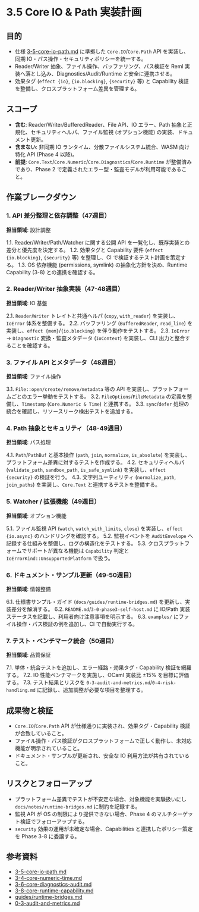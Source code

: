 # 3.5 Core IO & Path 実装計画

## 目的
- 仕様 [3-5-core-io-path.md](../../spec/3-5-core-io-path.md) に準拠した `Core.IO`/`Core.Path` API を実装し、同期 IO・パス操作・セキュリティポリシーを統一する。
- Reader/Writer 抽象、ファイル操作、バッファリング、パス検証を Reml 実装へ落とし込み、Diagnostics/Audit/Runtime と安全に連携させる。
- 効果タグ (`effect {io}`, `{io.blocking}`, `{security}` 等) と Capability 検証を整備し、クロスプラットフォーム差異を管理する。

## スコープ
- **含む**: Reader/Writer/BufferedReader、File API、IO エラー、Path 抽象と正規化、セキュリティヘルパ、ファイル監視 (オプション機能) の実装、ドキュメント更新。
- **含まない**: 非同期 IO ランタイム、分散ファイルシステム統合、WASM 向け特化 API (Phase 4 以降)。
- **前提**: `Core.Text`/`Core.Numeric`/`Core.Diagnostics`/`Core.Runtime` が整備済みであり、Phase 2 で定義されたエラー型・監査モデルが利用可能であること。

## 作業ブレークダウン

### 1. API 差分整理と依存調整（47週目）
**担当領域**: 設計調整

1.1. Reader/Writer/Path/Watcher に関する公開 API を一覧化し、既存実装との差分と優先度を決定する。
1.2. 効果タグと Capability 要件 (`effect {io.blocking}`, `{security}` 等) を整理し、CI で検証するテスト計画を策定する。
1.3. OS 依存機能 (permissions, symlink) の抽象化方針を決め、Runtime Capability (3-8) との連携を確認する。

### 2. Reader/Writer 抽象実装（47-48週目）
**担当領域**: IO 基盤

2.1. `Reader`/`Writer` トレイトと共通ヘルパ (`copy`, `with_reader`) を実装し、`IoError` 体系を整備する。
2.2. バッファリング (`BufferedReader`, `read_line`) を実装し、`effect {mem}`/`{io.blocking}` を伴う動作をテストする。
2.3. `IoError` → `Diagnostic` 変換・監査メタデータ (`IoContext`) を実装し、CLI 出力と整合することを確認する。

### 3. ファイル API とメタデータ（48週目）
**担当領域**: ファイル操作

3.1. `File::open/create/remove/metadata` 等の API を実装し、プラットフォームごとのエラー挙動をテストする。
3.2. `FileOptions`/`FileMetadata` の定義を整備し、`Timestamp` (`Core.Numeric & Time`) と連携する。
3.3. `sync`/`defer` 処理の統合を確認し、リソースリーク検出テストを追加する。

### 4. Path 抽象とセキュリティ（48-49週目）
**担当領域**: パス処理

4.1. `Path`/`PathBuf` と基本操作 (`path`, `join`, `normalize`, `is_absolute`) を実装し、プラットフォーム差異に対するテストを作成する。
4.2. セキュリティヘルパ (`validate_path`, `sandbox_path`, `is_safe_symlink`) を実装し、`effect {security}` の検証を行う。
4.3. 文字列ユーティリティ (`normalize_path`, `join_paths`) を実装し、`Core.Text` と連携するテストを整備する。

### 5. Watcher / 拡張機能（49週目）
**担当領域**: オプション機能

5.1. ファイル監視 API (`watch`, `watch_with_limits`, `close`) を実装し、`effect {io.async}` のハンドリングを確認する。
5.2. 監視イベントを `AuditEnvelope` へ記録する仕組みを整備し、ログの構造化をテストする。
5.3. クロスプラットフォームでサポートが異なる機能は `Capability` 判定と `IoErrorKind::UnsupportedPlatform` で扱う。

### 6. ドキュメント・サンプル更新（49-50週目）
**担当領域**: 情報整備

6.1. 仕様書サンプル・ガイド (`docs/guides/runtime-bridges.md`) を更新し、実装差分を解消する。
6.2. `README.md`/`3-0-phase3-self-host.md` に IO/Path 実装ステータスを記載し、利用者向け注意事項を明示する。
6.3. `examples/` にファイル操作・パス検証の例を追加し、CI で自動実行する。

### 7. テスト・ベンチマーク統合（50週目）
**担当領域**: 品質保証

7.1. 単体・統合テストを追加し、エラー経路・効果タグ・Capability 検証を網羅する。
7.2. IO 性能ベンチマークを実施し、OCaml 実装比 ±15% を目標に評価する。
7.3. テスト結果とリスクを `0-3-audit-and-metrics.md`/`0-4-risk-handling.md` に記録し、追加調整が必要な項目を整理する。

## 成果物と検証
- `Core.IO`/`Core.Path` API が仕様通りに実装され、効果タグ・Capability 検証が合致していること。
- ファイル操作・パス検証がクロスプラットフォームで正しく動作し、未対応機能が明示されていること。
- ドキュメント・サンプルが更新され、安全な IO 利用方法が共有されていること。

## リスクとフォローアップ
- プラットフォーム差異でテストが不安定な場合、対象機能を実験扱いにし `docs/notes/runtime-bridges.md` に制約を記録する。
- 監視 API が OS の制限により提供できない場合、Phase 4 のマルチターゲット検証でフォローアップする。
- `security` 効果の運用が未確定な場合、Capabilities と連携したポリシー策定を Phase 3-8 に委譲する。

## 参考資料
- [3-5-core-io-path.md](../../spec/3-5-core-io-path.md)
- [3-4-core-numeric-time.md](../../spec/3-4-core-numeric-time.md)
- [3-6-core-diagnostics-audit.md](../../spec/3-6-core-diagnostics-audit.md)
- [3-8-core-runtime-capability.md](../../spec/3-8-core-runtime-capability.md)
- [guides/runtime-bridges.md](../../guides/runtime-bridges.md)
- [0-3-audit-and-metrics.md](0-3-audit-and-metrics.md)
